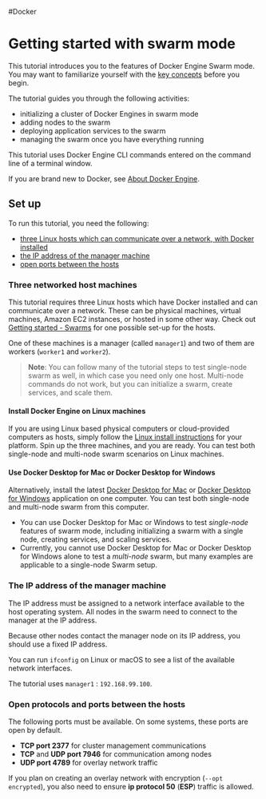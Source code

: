 #Docker 
# Getting started with swarm mode
This tutorial introduces you to the features of Docker Engine Swarm mode. You may want to familiarize yourself with the [key concepts](https://docs.docker.com/engine/swarm/key-concepts/) before you begin.

The tutorial guides you through the following activities:

-   initializing a cluster of Docker Engines in swarm mode
-   adding nodes to the swarm
-   deploying application services to the swarm
-   managing the swarm once you have everything running

This tutorial uses Docker Engine CLI commands entered on the command line of a terminal window.

If you are brand new to Docker, see [About Docker Engine](https://docs.docker.com/engine/).

## Set up[](https://docs.docker.com/engine/swarm/swarm-tutorial/#set-up)

To run this tutorial, you need the following:

-   [three Linux hosts which can communicate over a network, with Docker installed](https://docs.docker.com/engine/swarm/swarm-tutorial/#three-networked-host-machines)
-   [the IP address of the manager machine](https://docs.docker.com/engine/swarm/swarm-tutorial/#the-ip-address-of-the-manager-machine)
-   [open ports between the hosts](https://docs.docker.com/engine/swarm/swarm-tutorial/#open-protocols-and-ports-between-the-hosts)

### Three networked host machines[](https://docs.docker.com/engine/swarm/swarm-tutorial/#three-networked-host-machines)

This tutorial requires three Linux hosts which have Docker installed and can communicate over a network. These can be physical machines, virtual machines, Amazon EC2 instances, or hosted in some other way. Check out [Getting started - Swarms](https://docs.docker.com/get-started/swarm-deploy/#prerequisites) for one possible set-up for the hosts.

One of these machines is a manager (called `manager1`) and two of them are workers (`worker1` and `worker2`).

> **Note**: You can follow many of the tutorial steps to test single-node swarm as well, in which case you need only one host. Multi-node commands do not work, but you can initialize a swarm, create services, and scale them.

#### Install Docker Engine on Linux machines

If you are using Linux based physical computers or cloud-provided computers as hosts, simply follow the [Linux install instructions](https://docs.docker.com/engine/install/) for your platform. Spin up the three machines, and you are ready. You can test both single-node and multi-node swarm scenarios on Linux machines.

#### Use Docker Desktop for Mac or Docker Desktop for Windows

Alternatively, install the latest [Docker Desktop for Mac](https://docs.docker.com/desktop/mac/) or [Docker Desktop for Windows](https://docs.docker.com/desktop/windows/) application on one computer. You can test both single-node and multi-node swarm from this computer.

-   You can use Docker Desktop for Mac or Windows to test _single-node_ features of swarm mode, including initializing a swarm with a single node, creating services, and scaling services.
-   Currently, you cannot use Docker Desktop for Mac or Docker Desktop for Windows alone to test a _multi-node_ swarm, but many examples are applicable to a single-node Swarm setup.

### The IP address of the manager machine[](https://docs.docker.com/engine/swarm/swarm-tutorial/#the-ip-address-of-the-manager-machine)

The IP address must be assigned to a network interface available to the host operating system. All nodes in the swarm need to connect to the manager at the IP address.

Because other nodes contact the manager node on its IP address, you should use a fixed IP address.

You can run `ifconfig` on Linux or macOS to see a list of the available network interfaces.

The tutorial uses `manager1` : `192.168.99.100`.

### Open protocols and ports between the hosts[](https://docs.docker.com/engine/swarm/swarm-tutorial/#open-protocols-and-ports-between-the-hosts)

The following ports must be available. On some systems, these ports are open by default.

-   **TCP port 2377** for cluster management communications
-   **TCP** and **UDP port 7946** for communication among nodes
-   **UDP port 4789** for overlay network traffic

If you plan on creating an overlay network with encryption (`--opt encrypted`), you also need to ensure **ip protocol 50** (**ESP**) traffic is allowed.